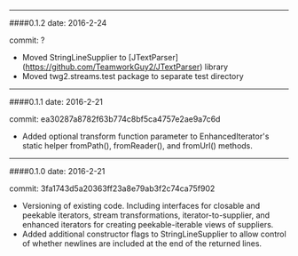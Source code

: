 --------
####0.1.2
date: 2016-2-24

commit: ?

* Moved StringLineSupplier to [JTextParser] (https://github.com/TeamworkGuy2/JTextParser) library
* Moved twg2.streams.test package to separate test directory


--------
####0.1.1
date: 2016-2-21

commit: ea30287a8782f63b774c8bf5ca4757e2ae9a7c6d

* Added optional transform function parameter to EnhancedIterator's static helper fromPath(), fromReader(), and fromUrl() methods.


--------
####0.1.0
date: 2016-2-21

commit: 3fa1743d5a20363ff23a8e79ab3f2c74ca75f902

* Versioning of existing code. Including interfaces for closable and peekable iterators, stream transformations, iterator-to-supplier, and enhanced iterators for creating peekable-iterable views of suppliers.
* Added additional constructor flags to StringLineSupplier to allow control of whether newlines are included at the end of the returned lines.